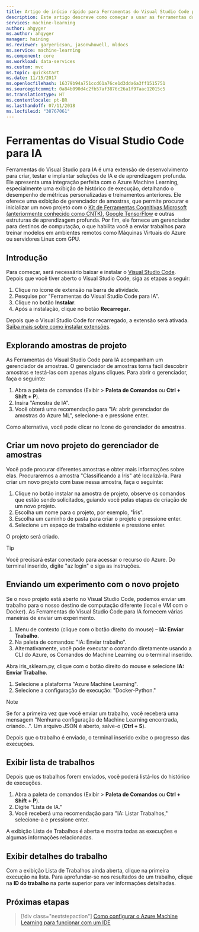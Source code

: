 ```yaml
---
title: Artigo de início rápido para Ferramentas do Visual Studio Code para o Machine Learning no Azure | Microsoft Docs
description: Este artigo descreve como começar a usar as ferramentas do Visual Studio Code para o Machine Learning, desde a criação de um experimento e o treinamento de um modelo até a operacionalização de um serviço Web.
services: machine-learning
author: ahgyger
ms.author: ahgyger
manager: haining
ms.reviewer: garyericson, jasonwhowell, mldocs
ms.service: machine-learning
ms.component: core
ms.workload: data-services
ms.custom: mvc
ms.topic: quickstart
ms.date: 11/15/2017
ms.openlocfilehash: 16379b94a751ccd61a76ce1d3dda6a3ff1515751
ms.sourcegitcommit: 0a84b090d4c2fb57af3876c26a1f97aac12015c5
ms.translationtype: HT
ms.contentlocale: pt-BR
ms.lasthandoff: 07/11/2018
ms.locfileid: "38767061"
---
```

# <a name="visual-studio-code-tools-for-ai"></a>Ferramentas do Visual Studio Code para IA
Ferramentas do Visual Studio para IA é uma extensão de desenvolvimento para criar, testar e implantar soluções de IA e de aprendizagem profunda. Ele apresenta uma integração perfeita com o Azure Machine Learning, especialmente uma exibição de histórico de execução, detalhando o desempenho de métricas personalizadas e treinamentos anteriores. Ele oferece uma exibição de gerenciador de amostras, que permite procurar e inicializar um novo projeto com o [Kit de Ferramentas Cognitivas Microsoft (anteriormente conhecido como CNTK)](http://www.microsoft.com/en-us/cognitive-toolkit), [Google TensorFlow](https://www.tensorflow.org) e outras estruturas de aprendizagem profunda. Por fim, ele fornece um gerenciador para destinos de computação, o que habilita você a enviar trabalhos para treinar modelos em ambientes remotos como Máquinas Virtuais do Azure ou servidores Linux com GPU. 
 
## <a name="getting-started"></a>Introdução 
Para começar, será necessário baixar e instalar o [Visual Studio Code](https://code.visualstudio.com/Download). Depois que você tiver aberto o Visual Studio Code, siga as etapas a seguir:
1. Clique no ícone de extensão na barra de atividade. 
2. Pesquise por "Ferramentas do Visual Studio Code para IA". 
3. Clique no botão **Instalar**. 
4. Após a instalação, clique no botão **Recarregar**. 

Depois que o Visual Studio Code for recarregado, a extensão será ativada. [Saiba mais sobre como instalar extensões](https://code.visualstudio.com/docs/editor/extension-gallery).

## <a name="exploring-project-samples"></a>Explorando amostras de projeto
As Ferramentas do Visual Studio Code para IA acompanham um gerenciador de amostras. O gerenciador de amostras torna fácil descobrir amostras e testá-las com apenas alguns cliques. Para abrir o gerenciador, faça o seguinte:   
1. Abra a paleta de comandos (Exibir > **Paleta de Comandos** ou **Ctrl + Shift + P**).
2. Insira "Amostra de IA". 
3. Você obterá uma recomendação para "IA: abrir gerenciador de amostras do Azure ML", selecione-a e pressione enter. 

Como alternativa, você pode clicar no ícone do gerenciador de amostras.

## <a name="creating-a-new-project-from-the-sample-explorer"></a>Criar um novo projeto do gerenciador de amostras 
Você pode procurar diferentes amostras e obter mais informações sobre elas. Procuraremos a amostra "Classificando a Íris" até localizá-la. Para criar um novo projeto com base nessa amostra, faça o seguinte:
1. Clique no botão instalar na amostra de projeto, observe os comandos que estão sendo solicitados, guiando você pelas etapas de criação de um novo projeto. 
2. Escolha um nome para o projeto, por exemplo, "Íris".
3. Escolha um caminho de pasta para criar o projeto e pressione enter. 
4. Selecione um espaço de trabalho existente e pressione enter.

O projeto será criado.

> [!TIP]
> Você precisará estar conectado para acessar o recurso do Azure. Do terminal inserido, digite "az login" e siga as instruções. 

## <a name="submitting-experiment-with-the-new-project"></a>Enviando um experimento com o novo projeto
Se o novo projeto está aberto no Visual Studio Code, podemos enviar um trabalho para o nosso destino de computação diferente (local e VM com o Docker).
As Ferramentas do Visual Studio Code para IA fornecem várias maneiras de enviar um experimento. 
1. Menu de contexto (clique com o botão direito do mouse) – **IA: Enviar Trabalho**.
2. Na paleta de comandos: "IA: Enviar trabalho".
3. Alternativamente, você pode executar o comando diretamente usando a CLI do Azure, os Comandos do Machine Learning ou o terminal inserido.

Abra iris_sklearn.py, clique com o botão direito do mouse e selecione **IA: Enviar Trabalho**.
1. Selecione a plataforma "Azure Machine Learning".
2. Selecione a configuração de execução: "Docker-Python."

> [!NOTE]
> Se for a primeira vez que você enviar um trabalho, você receberá uma mensagem "Nenhuma configuração de Machine Learning encontrada, criando...". Um arquivo JSON é aberto, salve-o (**Ctrl + S**).

Depois que o trabalho é enviado, o terminal inserido exibe o progresso das execuções. 

## <a name="view-list-of-jobs"></a>Exibir lista de trabalhos
Depois que os trabalhos forem enviados, você poderá listá-los do histórico de execuções.
1. Abra a paleta de comandos (Exibir > **Paleta de Comandos** ou **Ctrl + Shift + P**).
2. Digite "Lista de IA."
3. Você receberá uma recomendação para "IA: Listar Trabalhos," selecione-a e pressione enter.

A exibição Lista de Trabalhos é aberta e mostra todas as execuções e algumas informações relacionadas.

## <a name="view-job-details"></a>Exibir detalhes do trabalho
Com a exibição Lista de Trabalhos ainda aberta, clique na primeira execução na lista.
Para aprofundar-se nos resultados de um trabalho, clique na **ID do trabalho** na parte superior para ver informações detalhadas. 

## <a name="next-steps"></a>Próximas etapas
> [!div class="nextstepaction"]
> [Como configurar o Azure Machine Learning para funcionar com um IDE](./how-to-configure-your-IDE.md)
